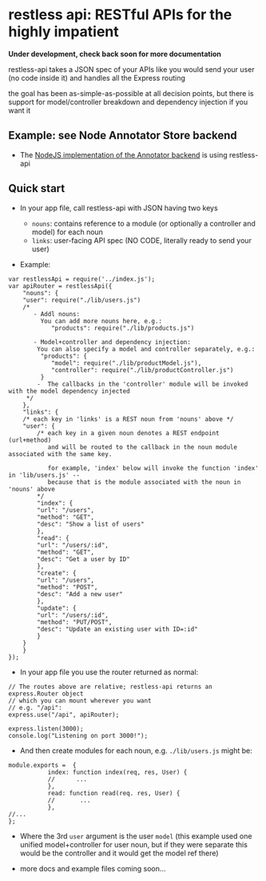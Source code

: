 # restless api: RESTful APIs for the highly impatient
**Under development, check back soon for more documentation**

restless-api takes a JSON spec of your APIs like you would send your user (no code inside it) and handles all the Express routing

the goal has been as-simple-as-possible at all decision points, but there is support for model/controller breakdown and dependency injection if you want it

## Example: see Node Annotator Store backend
- The [NodeJS implementation of the Annotator backend](http://github.com/willy-b/node-annotator-store) is using restless-api

## Quick start
-  In your app file, call restless-api with JSON having two keys
	* `nouns`: contains reference to a module (or optionally a controller and model) for each noun
	* `links`: user-facing API spec (NO CODE, literally ready to send your user)

- Example:
```
var restlessApi = require('../index.js');
var apiRouter = restlessApi({
    "nouns": {
	"user": require("./lib/users.js")
	/* 
	   - Addl nouns:
	     You can add more nouns here, e.g.:
	        "products": require("./lib/products.js")

	   - Model+controller and dependency injection:
		You can also specify a model and controller separately, e.g.:
		 "products": {
		   	"model": require("./lib/productModel.js"),
			"controller": require("./lib/productController.js")
		 }
	    -  The callbacks in the 'controller' module will be invoked with the model dependency injected
	 */
    },
    "links": {
	/* each key in 'links' is a REST noun from 'nouns' above */
	"user": { 
	    /* each key in a given noun denotes a REST endpoint (url+method)
	       and will be routed to the callback in the noun module associated with the same key.

	       for example, 'index' below will invoke the function 'index' in 'lib/users.js' --
	       because that is the module associated with the noun in 'nouns' above 
	    */
	    "index": {
		"url": "/users",
		"method": "GET",
		"desc": "Show a list of users"
	    },
	    "read": {
		"url": "/users/:id",
		"method": "GET",
		"desc": "Get a user by ID"
	    },
	    "create": {
		"url": "/users",
		"method": "POST",
		"desc": "Add a new user"
	    },
	    "update": {
		"url": "/users/:id",
		"method": "PUT/POST",
		"desc": "Update an existing user with ID=:id"
	    }
	}
    }
});
```

- In your app file you use the router returned as normal:
```
// The routes above are relative; restless-api returns an express.Router object
// which you can mount wherever you want
// e.g. "/api":
express.use("/api", apiRouter);

express.listen(3000);
console.log("Listening on port 3000!");
```

- And then create modules for each noun, e.g. `./lib/users.js` might be:
```
module.exports =  {
	       index: function index(req, res, User) {
	       //      ...
	       },
	       read: function read(req. res, User) {
	       //       ...
	       },
//...	       	       	       
};
```
- Where the 3rd `user` argument is the user `model` (this example used one unified model+controller for user noun, but if they were separate this would be the controller and it would get the model ref there)

- more docs and example files coming soon...



